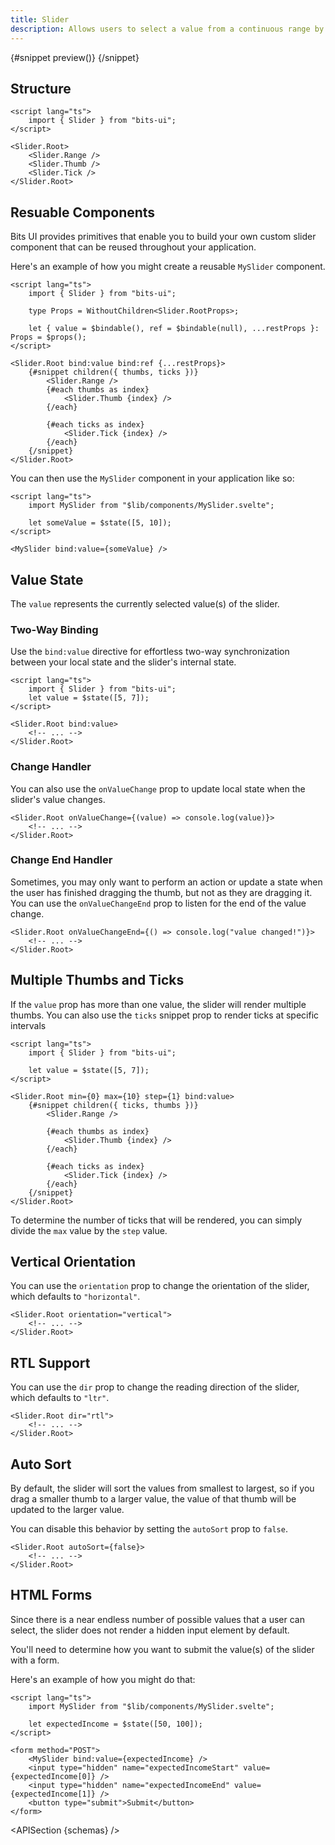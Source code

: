 ```yaml
---
title: Slider
description: Allows users to select a value from a continuous range by sliding a handle.
---
```


<script>
	import { APISection, ComponentPreviewV2, SliderDemo } from '$lib/components/index.js'
	export let schemas;
</script>

<ComponentPreviewV2 name="slider-demo" comp="Slider">

{#snippet preview()}
<SliderDemo />
{/snippet}

</ComponentPreviewV2>

## Structure

```svelte
<script lang="ts">
	import { Slider } from "bits-ui";
</script>

<Slider.Root>
	<Slider.Range />
	<Slider.Thumb />
	<Slider.Tick />
</Slider.Root>
```

## Resuable Components

Bits UI provides primitives that enable you to build your own custom slider component that can be reused throughout your application.

Here's an example of how you might create a reusable `MySlider` component.

```svelte title="MySlider.svelte"
<script lang="ts">
	import { Slider } from "bits-ui";

	type Props = WithoutChildren<Slider.RootProps>;

	let { value = $bindable(), ref = $bindable(null), ...restProps }: Props = $props();
</script>

<Slider.Root bind:value bind:ref {...restProps}>
	{#snippet children({ thumbs, ticks })}
		<Slider.Range />
		{#each thumbs as index}
			<Slider.Thumb {index} />
		{/each}

		{#each ticks as index}
			<Slider.Tick {index} />
		{/each}
	{/snippet}
</Slider.Root>
```

You can then use the `MySlider` component in your application like so:

```svelte
<script lang="ts">
	import MySlider from "$lib/components/MySlider.svelte";

	let someValue = $state([5, 10]);
</script>

<MySlider bind:value={someValue} />
```

## Value State

The `value` represents the currently selected value(s) of the slider.

### Two-Way Binding

Use the `bind:value` directive for effortless two-way synchronization between your local state and the slider's internal state.

```svelte
<script lang="ts">
	import { Slider } from "bits-ui";
	let value = $state([5, 7]);
</script>

<Slider.Root bind:value>
	<!-- ... -->
</Slider.Root>
```

### Change Handler

You can also use the `onValueChange` prop to update local state when the slider's value changes.

```svelte
<Slider.Root onValueChange={(value) => console.log(value)}>
	<!-- ... -->
</Slider.Root>
```

### Change End Handler

Sometimes, you may only want to perform an action or update a state when the user has finished dragging the thumb, but not as they are dragging it. You can use the `onValueChangeEnd` prop to listen for the end of the value change.

```svelte
<Slider.Root onValueChangeEnd={() => console.log("value changed!")}>
	<!-- ... -->
</Slider.Root>
```

## Multiple Thumbs and Ticks

If the `value` prop has more than one value, the slider will render multiple thumbs. You can also use the `ticks` snippet prop to render ticks at specific intervals

```svelte
<script lang="ts">
	import { Slider } from "bits-ui";

	let value = $state([5, 7]);
</script>

<Slider.Root min={0} max={10} step={1} bind:value>
	{#snippet children({ ticks, thumbs })}
		<Slider.Range />

		{#each thumbs as index}
			<Slider.Thumb {index} />
		{/each}

		{#each ticks as index}
			<Slider.Tick {index} />
		{/each}
	{/snippet}
</Slider.Root>
```

To determine the number of ticks that will be rendered, you can simply divide the `max` value by the `step` value.

## Vertical Orientation

You can use the `orientation` prop to change the orientation of the slider, which defaults to `"horizontal"`.

```svelte
<Slider.Root orientation="vertical">
	<!-- ... -->
</Slider.Root>
```

## RTL Support

You can use the `dir` prop to change the reading direction of the slider, which defaults to `"ltr"`.

```svelte
<Slider.Root dir="rtl">
	<!-- ... -->
</Slider.Root>
```

## Auto Sort

By default, the slider will sort the values from smallest to largest, so if you drag a smaller thumb to a larger value, the value of that thumb will be updated to the larger value.

You can disable this behavior by setting the `autoSort` prop to `false`.

```svelte
<Slider.Root autoSort={false}>
	<!-- ... -->
</Slider.Root>
```

## HTML Forms

Since there is a near endless number of possible values that a user can select, the slider does not render a hidden input element by default.

You'll need to determine how you want to submit the value(s) of the slider with a form.

Here's an example of how you might do that:

```svelte
<script lang="ts">
	import MySlider from "$lib/components/MySlider.svelte";

	let expectedIncome = $state([50, 100]);
</script>

<form method="POST">
	<MySlider bind:value={expectedIncome} />
	<input type="hidden" name="expectedIncomeStart" value={expectedIncome[0]} />
	<input type="hidden" name="expectedIncomeEnd" value={expectedIncome[1]} />
	<button type="submit">Submit</button>
</form>
```

<APISection {schemas} />

